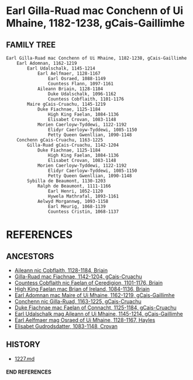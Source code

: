 # Earl Gilla-Ruad mac Conchenn of Ui Mhaine, 1182-1238, gCais-Gaillimhe

## FAMILY TREE 
```
Earl Gilla-Ruad mac Conchenn of Ui Mhaine, 1182-1238, gCais-Gaillimhe
	Earl Adomnan, 1162-1219
		Earl Udalschalk, 1145-1214
			Earl Aelfmaer, 1128-1167
				Earl Osraed, 1088-1149
				Countess Flann, 1097-1161
			Aileann Briain, 1128-1184
				Duke Udalschalk, 1096-1162
				Countess Cobflaith, 1101-1176
		Maire gCais-Cruachu, 1145-1219
			Duke Fiachnae, 1125-1184
				High King Faelan, 1084-1136
				Elisabet Crovan, 1083-1148			
			Morien Caerloyw-Tyddewi, 1122-1192
				Elidyr Caerloyw-Tyddewi, 1085-1150
				Petty Queen Gwenllian, 1090-1148
	Conchenn gCais-Cruachu, 1163-1225
		Gilla-Ruad gCais-Cruachu, 1142-1204
			Duke Fiachnae, 1125-1184
				High King Faelan, 1084-1136
				Elisabet Crovan, 1083-1148			
			Morien Caerloyw-Tyddewi, 1122-1192
				Elidyr Caerloyw-Tyddewi, 1085-1150
				Petty Queen Gwenllian, 1090-1148
		Sybilla de Beaumont, 1130-1203
			Ralph de Beaumont, 1111-1166
				Earl Henri, 1052-1120
				Hywela Mathrafal, 1093-1161
			Aelwyd Morgannwg, 1093-1158
				Earl Meurig, 1068-1139
				Countess Cristin, 1068-1137
```


# REFERENCES

## ANCESTORS
* [Aileann nic Cobflaith, 1128-1184, Briain](aileann_nic_cobflaith_1128.md)
* [Gilla-Ruad mac Fiachnae, 1142-1204, gCais-Cruachu](gilla-ruad_mac_fiachnae_1142.md)
* [Countess Cobflaith nic Faelan of Ceredigion, 1101-1176, Briain](cobflaith_nic_faelan_1101.md)
* [High King Faelan mac Brian of Ireland, 1084-1136, Briain](faelan_mac_brian_1084.md)
* [Earl Adomnan mac Maire of Ui Mhaine, 1162-1219, gCais-Gaillimhe](adomnan_mac_maire_1162.md)
* [Conchenn nic Gilla-Ruad, 1163-1225, gCais-Cruachu](conchenn_nic_gilla-ruad_1163.md)
* [Duke Fiachnae mac Faelan of Connacht, 1125-1184, gCais-Cruachu](fiachnae_mac_faelan_1125.md)
* [Earl Udalschalk mag Aileann of Ui Mhaine, 1145-1214, gCais-Gaillimhe](udalschalk_mag_aileann_1145.md)
* [Earl Aelfmaer mag Osraed of Ui Mhaine, 1128-1167, Hayles](aelfmaer_mag_osraed_1128.md)
* [Elisabet Gudrodsdatter, 1083-1148, Crovan](elisabet_gudrodsdatter_1083.md)

## HISTORY
* [1227.md](../h/1227.md)

#### END REFERENCES
